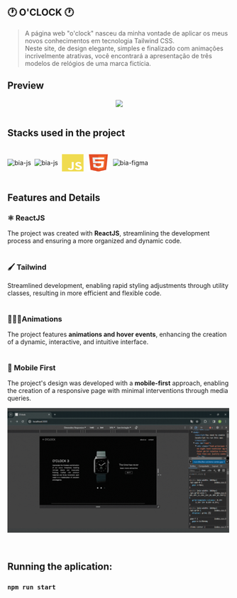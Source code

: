 ## 🕐 O'CLOCK 🕐

>A página web "o'clock" nasceu da minha vontade de aplicar os meus novos conhecimentos em tecnologia Tailwind CSS. <br>Neste site, de design elegante, simples e finalizado com animações incrivelmente atrativas, você encontrará a apresentação de três modelos de relógios de uma marca fictícia.<br>

## Preview
<div align="center">
  <img align="center" src="src/imgs/preview-oclock.gif" width="700px">
</div> <br>

## Stacks used in the project
<div style="display: inline_block"><br>
  <img align="center" alt="bia-js" height="40" width="50" src="https://www.vectorlogo.zone/logos/tailwindcss/tailwindcss-icon.svg">
  <img>
  <img align="center" alt="bia-js" height="40" width="50" src="https://www.vectorlogo.zone/logos/reactjs/reactjs-icon.svg">
  <img>
  <img align="center" alt="bia-js" height="40" width="50" src="https://raw.githubusercontent.com/devicons/devicon/master/icons/javascript/javascript-plain.svg">
  <img>
  <img align="center" alt="bia-HTML" height="40" width="50" src="https://raw.githubusercontent.com/devicons/devicon/master/icons/html5/html5-original.svg">
  <img>
  <img align="center" width="40" height="40" src="https://www.vectorlogo.zone/logos/figma/figma-icon.svg" alt="bia-figma"/>
</div>
<br>

## Features and Details

### ⚛️ ReactJS
The project was created with **ReactJS**, streamlining the development process and ensuring a more organized and dynamic code.<br><br>

### 🖌️ Tailwind 
Streamlined development, enabling rapid styling adjustments through utility classes, resulting in more efficient and flexible code.<br><br>

### 🏃🏼‍♀️Animations
The project features **animations and hover events**, enhancing the creation of a dynamic, interactive, and intuitive interface.<br><br>

### 📲 Mobile First
The project's design was developed with a **mobile-first** approach, enabling the creation of a responsive page with minimal interventions through media queries.

<div align="left">
  <img align="center" src="src/imgs/responsive-oclock.gif" width="500px">
</div> <br><br>

## Running the aplication:

### `npm run start`
